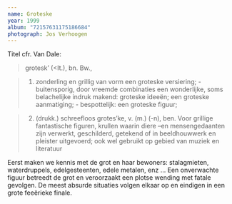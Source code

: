```yaml
---
name: Groteske
year: 1999
album: "72157631175186684"
photograph: Jos Verhoogen
---
```

Titel cfr. Van Dale:

> grotesk’ (<It.), bn. Bw.,

> 1. zonderling en grillig van vorm
> een groteske versiering; - buitensporig, door vreemde combinaties een wonderlijke, soms belachelijke indruk makend: groteske ideeën; een groteske aanmatiging; - bespottelijk: een groteske figuur;

> 2. (drukk.) schreefloos
> grotes’ke, v. (m.) (-n), ben. Voor grillige fantastische figuren, krullen waarin diere –en mensengedaanten zijn verwerkt, geschilderd, getekend of in beeldhouwwerk en pleister uitgevoerd; ook wel gebruikt op gebied van muziek en literatuur

Eerst maken we kennis met de grot en haar bewoners: stalagmieten, waterdruppels, edelgesteenten, edele metalen, enz ... Een onverwachte figuur betreedt de grot en veroorzaakt een plotse wending met fatale gevolgen. De meest absurde situaties volgen elkaar op en eindigen in een grote feeërieke finale.
